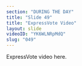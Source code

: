 ```yaml
---
section: "DURING THE DAY"
title: "Slide 49"
title: "ExpressVote Video"
layout: slide
videoID: "YK6WLNRpMdQ"
slug: "049"
---
```


ExpressVote video here.

